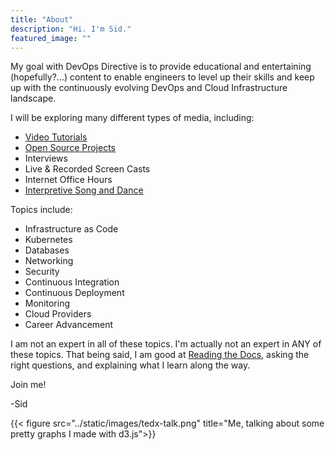 ```yaml
---
title: "About"
description: "Hi. I'm Sid." 
featured_image: ""
---
```


My goal with DevOps Directive is to provide educational and entertaining (hopefully?...) content to enable engineers to level up their skills and keep up with the continuously evolving DevOps and Cloud Infrastructure landscape.

I will be exploring many different types of media, including:
- [Video Tutorials](https://www.youtube.com/channel/UC4MdpjzjPuop_qWNAvR23JA)
- [Open Source Projects](https://github.com/sidpalas)
- Interviews
- Live & Recorded Screen Casts
- Internet Office Hours
- [Interpretive Song and Dance](https://www.youtube.com/watch?v=dQw4w9WgXcQ)

Topics include:
- Infrastructure as Code
- Kubernetes
- Databases
- Networking
- Security
- Continuous Integration
- Continuous Deployment
- Monitoring
- Cloud Providers
- Career Advancement

I am not an expert in all of these topics. I'm actually not an expert in ANY of these topics. That being said, I am good at [Reading the Docs](https://en.wikipedia.org/wiki/RTFM), asking the right questions, and explaining what I learn along the way.

Join me!

-Sid

{{< figure src="../static/images/tedx-talk.png" title="Me, talking about some pretty graphs I made with d3.js">}}

